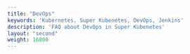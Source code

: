 ```yaml
---
title: "DevOps"
keywords: 'Kubernetes, Super Kubenetes, DevOps, Jenkins'
description: 'FAQ about DevOps in Super Kubenetes'
layout: "second"
weight: 16800
---
```

